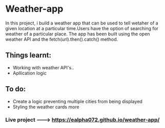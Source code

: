 # Weather-app

In this project, i build a weather app that can be used to tell wetaher of a given location at a particular time.Users have the option of searching for weather of a particular place. The app has been built using the open weather API and the fetch(url).then().catch() method.

## Things learnt:
* Working with weather API's..
* Apllication logic

## To do:
  * Create a logic preventing multiple cities from being displayed
  * Styling the weather cards more

### Live project ---> https://ealpha072.github.io/weather-app/

